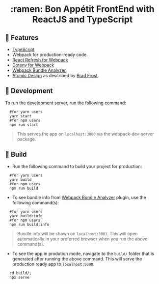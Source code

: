 <h1 align="center"> :ramen: Bon Appétit FrontEnd with ReactJS and TypeScript </h1>

## :star2: Features

- [TypeScript](https://www.typescriptlang.org/)
- Webpack for production-ready code.
- [React Refresh for Webpack](https://github.com/pmmmwh/react-refresh-webpack-plugin)
- [Dotenv for Webpack](https://github.com/mrsteele/dotenv-webpack)
- [Webpack Bundle Analyzer](https://github.com/webpack-contrib/webpack-bundle-analyzer)
- [Atomic Design](https://bradfrost.com/blog/post/atomic-web-design/) as described by [Brad Frost](https://bradfrost.com/).

## :construction: Development

To run the development server, run the following command:

```shell
  #for yarn users
  yarn start
  #for npm users
  npm run start
```

> This serves the app on `localhost:3000` via the webpack-dev-server package.

## :rocket: Build

- Run the following command to build your project for production:

```shell
  #for yarn users
  yarn build
  #for npm users
  npm run build
```

- To see bundle info from [Webpack Bundle Analyzer](https://github.com/webpack-contrib/webpack-bundle-analyzer) plugin, use the following command(s):

```shell
  #for yarn users
  yarn build:info
  #for npm users
  npm run build:info
```

> Bundle info will be shown on `localhost:3001`. This will open automatically in your preferred browser when you run the above command(s).

- To see the app in prodution mode, navigate to the `build/` folder that is generated after running the above command. This will serve the production ready app to `localhost:5000`.

```shell
  cd build/;
  npx serve
```
